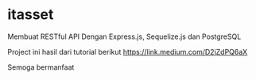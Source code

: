 # itasset
Membuat RESTful API Dengan Express.js, Sequelize.js dan PostgreSQL

Project ini hasil dari tutorial berikut
https://link.medium.com/D2jZdPQ6aX

Semoga bermanfaat
